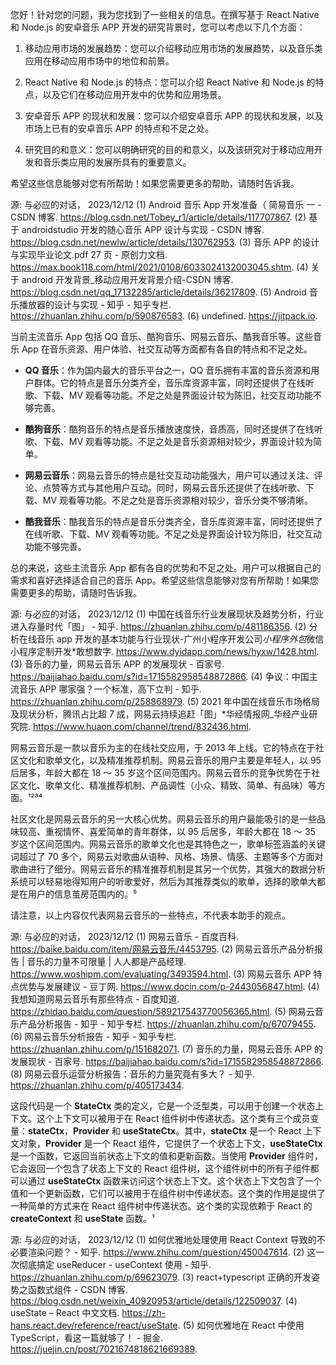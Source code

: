 您好！针对您的问题，我为您找到了一些相关的信息。在撰写基于 React Native 和 Node.js 的安卓音乐 APP 开发的研究背景时，您可以考虑以下几个方面：

1. 移动应用市场的发展趋势：您可以介绍移动应用市场的发展趋势，以及音乐类应用在移动应用市场中的地位和前景。

2. React Native 和 Node.js 的特点：您可以介绍 React Native 和 Node.js 的特点，以及它们在移动应用开发中的优势和应用场景。

3. 安卓音乐 APP 的现状和发展：您可以介绍安卓音乐 APP 的现状和发展，以及市场上已有的安卓音乐 APP 的特点和不足之处。

4. 研究目的和意义：您可以明确研究的目的和意义，以及该研究对于移动应用开发和音乐类应用的发展所具有的重要意义。

希望这些信息能够对您有所帮助！如果您需要更多的帮助，请随时告诉我。

源: 与必应的对话， 2023/12/12
(1) Android 音乐 App 开发准备（ 简易音乐 一 - CSDN 博客. https://blog.csdn.net/Tobey_r1/article/details/117707867.
(2) 基于 androidstudio 开发的随心音乐 APP 设计与实现 - CSDN 博客. https://blog.csdn.net/newlw/article/details/130762953.
(3) 音乐 APP 的设计与实现毕业论文.pdf 27 页 - 原创力文档. https://max.book118.com/html/2021/0108/6033024132003045.shtm.
(4) 关于 android 开发背景\_移动应用开发背景介绍-CSDN 博客. https://blog.csdn.net/qq_17132285/article/details/36217809.
(5) Android 音乐播放器的设计与实现 - 知乎 - 知乎专栏. https://zhuanlan.zhihu.com/p/590876583.
(6) undefined. https://jitpack.io.

当前主流音乐 App 包括 QQ 音乐、酷狗音乐、网易云音乐、酷我音乐等。这些音乐 App 在音乐资源、用户体验、社交互动等方面都有各自的特点和不足之处。

- **QQ 音乐**：作为国内最大的音乐平台之一，QQ 音乐拥有丰富的音乐资源和用户群体。它的特点是音乐分类齐全，音乐库资源丰富，同时还提供了在线听歌、下载、MV 观看等功能。不足之处是界面设计较为陈旧，社交互动功能不够完善。

- **酷狗音乐**：酷狗音乐的特点是音乐播放速度快，音质高，同时还提供了在线听歌、下载、MV 观看等功能。不足之处是音乐资源相对较少，界面设计较为简单。

- **网易云音乐**：网易云音乐的特点是社交互动功能强大，用户可以通过关注、评论、点赞等方式与其他用户互动。同时，网易云音乐还提供了在线听歌、下载、MV 观看等功能。不足之处是音乐资源相对较少，音乐分类不够清晰。

- **酷我音乐**：酷我音乐的特点是音乐分类齐全，音乐库资源丰富，同时还提供了在线听歌、下载、MV 观看等功能。不足之处是界面设计较为陈旧，社交互动功能不够完善。

总的来说，这些主流音乐 App 都有各自的优势和不足之处。用户可以根据自己的需求和喜好选择适合自己的音乐 App。希望这些信息能够对您有所帮助！如果您需要更多的帮助，请随时告诉我。

源: 与必应的对话， 2023/12/12
(1) 中国在线音乐行业发展现状及趋势分析，行业进入存量时代「图」 - 知乎. https://zhuanlan.zhihu.com/p/481186356.
(2) 分析在线音乐 app 开发的基本功能与行业现状-广州小程序开发公司*小程序外包*微信小程序定制开发*敢想数字. https://www.dyidapp.com/news/hyxw/1428.html.
(3) 音乐的力量，网易云音乐 APP 的发展现状 - 百家号. https://baijiahao.baidu.com/s?id=1715582958548872866.
(4) 争议：中国主流音乐 APP 哪家强？一个标准，高下立判 - 知乎. https://zhuanlan.zhihu.com/p/258868979.
(5) 2021 年中国在线音乐市场格局及现状分析，腾讯占比超 7 成，网易云持续追赶「图」*华经情报网\_华经产业研究院. https://www.huaon.com/channel/trend/832436.html.

网易云音乐是一款以音乐为主的在线社交应用，于 2013 年上线。它的特点在于社区文化和歌单文化，以及精准推荐机制。网易云音乐的用户主要是年轻人，以 95 后居多，年龄大都在 18 ～ 35 岁这个区间范围内。网易云音乐的竞争优势在于社区文化、歌单文化、精准推荐机制、产品调性（小众、精致、简单、有品味）等方面。¹²³⁴

社区文化是网易云音乐的另一大核心优势。网易云音乐的用户最能吸引的是一些品味较高、重视情怀、喜爱简单的青年群体，以 95 后居多，年龄大都在 18 ～ 35 岁这个区间范围内。网易云音乐的歌单文化也是其特色之一，歌单标签涵盖的关键词超过了 70 多个，网易云对歌曲从语种、风格、场景、情感、主题等多个方面对歌曲进行了细分。网易云音乐的精准推荐机制是其另一个优势，其强大的数据分析系统可以轻易地得知用户的听歌爱好，然后为其推荐类似的歌单，选择的歌单大都是在用户的信息茧房范围内的。⁵

请注意，以上内容仅代表网易云音乐的一些特点，不代表本助手的观点。

源: 与必应的对话， 2023/12/12
(1) 网易云音乐 - 百度百科. https://baike.baidu.com/item/网易云音乐/4453795.
(2) 网易云音乐产品分析报告 | 音乐的力量不可限量 | 人人都是产品经理. https://www.woshipm.com/evaluating/3493594.html.
(3) 网易云音乐 APP 特点优势与发展建议 - 豆丁网. https://www.docin.com/p-2443056847.html.
(4) 我想知道网易云音乐有那些特点 - 百度知道. https://zhidao.baidu.com/question/589217543770056365.html.
(5) 网易云音乐产品分析报告 - 知乎 - 知乎专栏. https://zhuanlan.zhihu.com/p/67079455.
(6) 网易云音乐分析报告 - 知乎 - 知乎专栏. https://zhuanlan.zhihu.com/p/151682071.
(7) 音乐的力量，网易云音乐 APP 的发展现状 - 百家号. https://baijiahao.baidu.com/s?id=1715582958548872866.
(8) 网易云音乐运营分析报告：音乐的力量究竟有多大？ - 知乎. https://zhuanlan.zhihu.com/p/405173434.

这段代码是一个 **StateCtx** 类的定义，它是一个泛型类，可以用于创建一个状态上下文。这个上下文可以被用于在 React 组件树中传递状态。这个类有三个成员变量：**stateCtx**，**Provider** 和 **useStateCtx**。其中，**stateCtx** 是一个 React 上下文对象，**Provider** 是一个 React 组件，它提供了一个状态上下文，**useStateCtx** 是一个函数，它返回当前状态上下文的值和更新函数。当使用 **Provider** 组件时，它会返回一个包含了状态上下文的 React 组件树，这个组件树中的所有子组件都可以通过 **useStateCtx** 函数来访问这个状态上下文。这个状态上下文包含了一个值和一个更新函数，它们可以被用于在组件树中传递状态。这个类的作用是提供了一种简单的方式来在 React 组件树中传递状态。这个类的实现依赖于 React 的 **createContext** 和 **useState** 函数。¹

源: 与必应的对话， 2023/12/12
(1) 如何优雅地处理使用 React Context 导致的不必要渲染问题？ - 知乎. https://www.zhihu.com/question/450047614.
(2) 这一次彻底搞定 useReducer - useContext 使用 - 知乎. https://zhuanlan.zhihu.com/p/69623079.
(3) react+typescript 正确的开发姿势之函数式组件 - CSDN 博客. https://blog.csdn.net/weixin_40920953/article/details/122509037.
(4) useState – React 中文文档. https://zh-hans.react.dev/reference/react/useState.
(5) 如何优雅地在 React 中使用 TypeScript，看这一篇就够了！ - 掘金. https://juejin.cn/post/7021674818621669389.
